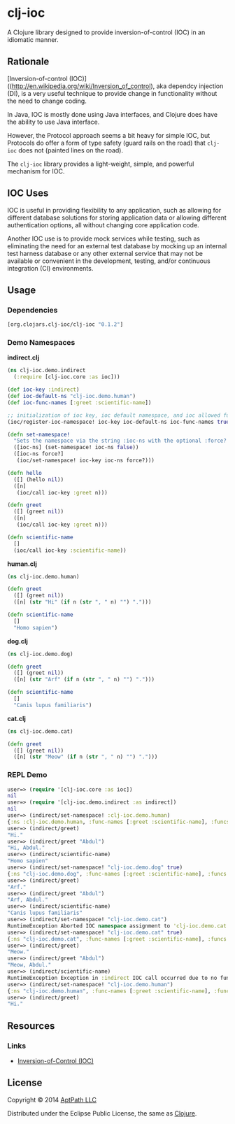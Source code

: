# clj-ioc

A Clojure library designed to provide inversion-of-control (IOC) in an idiomatic manner.

## Rationale

[Inversion-of-control (IOC)]((http://en.wikipedia.org/wiki/Inversion_of_control), aka dependcy injection (DI), is a very useful technique to provide
change in functionality without the need to change coding.

In Java, IOC is mostly done using Java interfaces, and Clojure does have the ability to
use Java interface.

However, the Protocol approach seems a bit heavy for simple IOC, but Protocols do offer a form of type safety (guard rails on the road) that `clj-ioc` does not (painted lines on the road).

The `clj-ioc` library provides a light-weight, simple, and powerful mechanism for IOC.

## IOC Uses

IOC is useful in providing flexibility to any application, such as allowing for different
database solutions for storing application data or allowing different authentication
options, all without changing core application code.

Another IOC use is to provide mock services while testing, such as eliminating the
need for an external test database by mocking up an internal test harness database or
any other external service that may not be available or convenient in the development,
testing, and/or continuous integration (CI) environments.

## Usage

### Dependencies

```clojure
[org.clojars.clj-ioc/clj-ioc "0.1.2"]
```

### Demo Namespaces

**indirect.clj**
```clojure
(ns clj-ioc.demo.indirect
  (:require [clj-ioc.core :as ioc]))

(def ioc-key :indirect)
(def ioc-default-ns "clj-ioc.demo.human")
(def ioc-func-names [:greet :scientific-name])

;; initialization of ioc key, ioc default namespace, and ioc allowed function names
(ioc/register-ioc-namespace! ioc-key ioc-default-ns ioc-func-names true)

(defn set-namespace!
  "Sets the namespace via the string :ioc-ns with the optional :force? argument to force setting even if not all functions are resolvable."
  ([ioc-ns] (set-namespace! ioc-ns false))
  ([ioc-ns force?]
   (ioc/set-namespace! ioc-key ioc-ns force?)))

(defn hello
  ([] (hello nil))
  ([n]
   (ioc/call ioc-key :greet n)))

(defn greet
  ([] (greet nil))
  ([n]
   (ioc/call ioc-key :greet n)))

(defn scientific-name
  []
  (ioc/call ioc-key :scientific-name))

```

**human.clj**
```clojure
(ns clj-ioc.demo.human)

(defn greet
  ([] (greet nil))
  ([n] (str "Hi" (if n (str ", " n) "") ".")))

(defn scientific-name
  []
  "Homo sapien")
```

**dog.clj**
```clojure
(ns clj-ioc.demo.dog)

(defn greet
  ([] (greet nil))
  ([n] (str "Arf" (if n (str ", " n) "") ".")))

(defn scientific-name
  []
  "Canis lupus familiaris")
```

**cat.clj**
```clojure
(ns clj-ioc.demo.cat)

(defn greet
  ([] (greet nil))
  ([n] (str "Meow" (if n (str ", " n) "") ".")))
```

### REPL Demo

```clojure
user=> (require '[clj-ioc.core :as ioc])
nil
user=> (require '[clj-ioc.demo.indirect :as indirect])
nil
user=> (indirect/set-namespace! :clj-ioc.demo.human)
{:ns :clj-ioc.demo.human, :func-names [:greet :scientific-name], :funcs {:scientific-name #'clj-ioc.demo.human/scientific-name, :greet #'clj-ioc.demo.human/greet}}
user=> (indirect/greet)
"Hi."
user=> (indirect/greet "Abdul")
"Hi, Abdul."
user=> (indirect/scientific-name)
"Homo sapien"
user=> (indirect/set-namespace! "clj-ioc.demo.dog" true)
{:ns "clj-ioc.demo.dog", :func-names [:greet :scientific-name], :funcs {:scientific-name #'clj-ioc.demo.dog/scientific-name, :greet #'clj-ioc.demo.dog/greet}}
user=> (indirect/greet)
"Arf."
user=> (indirect/greet "Abdul")
"Arf, Abdul."
user=> (indirect/scientific-name)
"Canis lupus familiaris"
user=> (indirect/set-namespace! "clj-ioc.demo.cat")
RuntimeException Aborted IOC namespace assignment to 'clj-ioc.demo.cat' with required functions [greet, scientific-name] due to missing function definitions [scientific-name].  clj-ioc.core/ioc-ns-map (core.clj:53)
user=> (indirect/set-namespace! "clj-ioc.demo.cat" true)
{:ns "clj-ioc.demo.cat", :func-names [:greet :scientific-name], :funcs {:scientific-name nil, :greet #'clj-ioc.demo.cat/greet}, :missing-funcs #{:scientific-name}}
user=> (indirect/greet)
"Meow."
user=> (indirect/greet "Abdul")
"Meow, Abdul."
user=> (indirect/scientific-name)
RuntimeException Exception in :indirect IOC call occurred due to no function 'scientific-name' definition in namespace 'clj-ioc.demo.cat' (clj-ioc.demo.cat/scientific-name) with no arguments.  clj-ioc.core/call (core.clj:91)
user=> (indirect/set-namespace! "clj-ioc.demo.human")
{:ns "clj-ioc.demo.human", :func-names [:greet :scientific-name], :funcs {:scientific-name #'clj-ioc.demo.human/scientific-name, :greet #'clj-ioc.demo.human/greet}}
user=> (indirect/greet)
"Hi."
```
## Resources

### Links
* [Inversion-of-Control (IOC)](http://en.wikipedia.org/wiki/Inversion_of_control)

## License

Copyright © 2014 [AptPath LLC](http://aptpath.com)

Distributed under the Eclipse Public License, the same as [Clojure](http://clojure.org).
